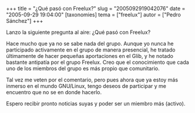 +++
title = "¿Qué pasó con Freelux?"
slug = "2005092919042076"
date = "2005-09-29 19:04:00"
[taxonomies]
tema = ["freelux"]
autor = ["Pedro Sánchez"]
+++

Lanzo la siguiente pregunta al aire: ¿Qué pasó con Freelux?

Hace mucho que ya no se sabe nada del grupo. Aunque yo nunca he
participado activamente en el grupo de manera presencial, he tratado
últimamente de hacer pequeñas aportaciones en el Glib, y he notado
bastante antipatía por el grupo Freelux. Creo que el conocimiento que
cada uno de los miembros del grupo es más propio que comunitario.

<!-- more -->
Tal vez me veten por el comentario, pero pues ahora que ya estoy más
inmerso en el mundo GNU/Linux, tengo deseos de participar y me encuentro
que no se en donde hacerlo.

Espero recibir pronto noticias suyas y poder ser un miembro más
(activo).

